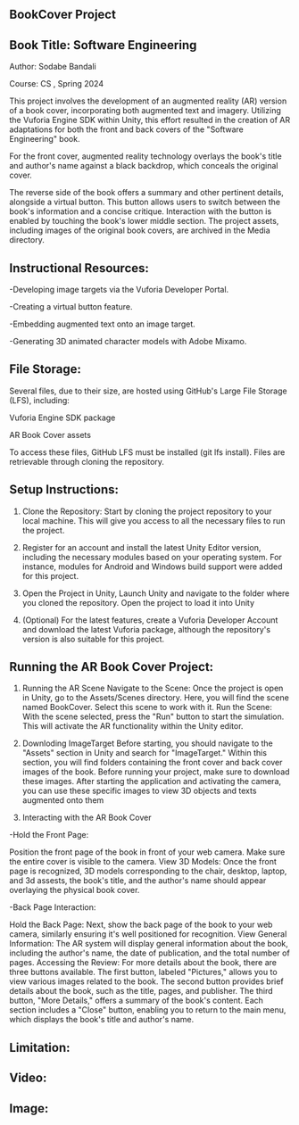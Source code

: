  BookCover Project
----------------------------------------
Book Title: Software Engineering
--------------------------------------------
Author: Sodabe Bandali

Course: CS , Spring 2024

This project involves the development of an augmented reality (AR) version of a book cover, incorporating both augmented text and imagery. Utilizing the Vuforia Engine SDK within Unity, this effort resulted in the creation of AR adaptations for both the front and back covers of the "Software Engineering" book.

For the front cover, augmented reality technology overlays the book's title and author's name against a black backdrop, which conceals the original cover. 

The reverse side of the book offers a summary and other pertinent details, alongside a virtual button. This button allows users to switch between the book's information and a concise critique. Interaction with the button is enabled by touching the book's lower middle section. The project assets, including images of the original book covers, are archived in the Media directory.

Instructional Resources:
--------------------------------
-Developing image targets via the Vuforia Developer Portal.

-Creating a virtual button feature.

-Embedding augmented text onto an image target.

-Generating 3D animated character models with Adobe Mixamo.

File Storage:
----------------------------------------------
Several files, due to their size, are hosted using GitHub's Large File Storage (LFS), including:

Vuforia Engine SDK package

AR Book Cover assets

To access these files, GitHub LFS must be installed (git lfs install). Files are retrievable through cloning the repository.

Setup Instructions:
---------------------------------------------------------------
1. Clone the Repository: Start by cloning the project repository to your local machine. This will give you access to all the necessary files to run the project.

2. Register for an account and install the latest Unity Editor version, including the necessary modules based on your operating system. For instance, modules for Android and Windows build support were added for this project.

3. Open the Project in Unity, Launch Unity and navigate to the folder where you cloned the repository. Open the project to load it into Unity

4. (Optional) For the latest features, create a Vuforia Developer Account and download the latest Vuforia package, although the repository's version is also suitable for this project.


 Running the AR Book Cover Project:
--------------------------------------------------------

1. Running the AR Scene
Navigate to the Scene: Once the project is open in Unity, go to the Assets/Scenes directory. Here, you will find the scene named BookCover. Select this scene to work with it.
Run the Scene: With the scene selected, press the "Run" button to start the simulation. This will activate the AR functionality within the Unity editor.

2. Downloding ImageTarget
  Before starting, you should navigate to the "Assets" section in Unity and search for "ImageTarget." Within this section, you will find folders containing the front cover and back cover images of the book. Before running your project, make sure to download these images. After starting the application and activating the camera, you can use these specific images to view 3D objects and texts augmented onto them

3. Interacting with the AR Book Cover

-Hold the Front Page: 

Position the front page of the book in front of your web camera. Make sure the entire cover is visible to the camera.
View 3D Models: Once the front page is recognized, 3D models corresponding to the chair, desktop, laptop, and 3d assests, the book's title, and the author's name should appear overlaying the physical book cover.

-Back Page Interaction:

Hold the Back Page: Next, show the back page of the book to your web camera, similarly ensuring it's well positioned for recognition.
View General Information: The AR system will display general information about the book, including the author's name, the date of publication, and the total number of pages.
Accessing the Review:
For more details about the book, there are three buttons available. The first button, labeled "Pictures," allows you to view various images related to the book. The second button provides brief details about the book, such as the title, pages, and publisher. The third button, "More Details," offers a summary of the book's content. Each section includes a "Close" button, enabling you to return to the main menu, which displays the book's title and author's name.

Limitation:
--------------------------









Video:
---------------------------


Image:
----------------
